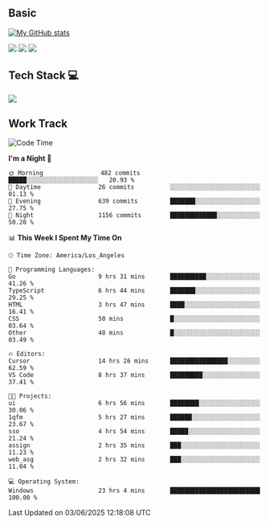 ## Basic
 
[![My GitHub stats](https://github-readme-stats.vercel.app/api?username=Zzhihon&show_icons=true&theme=purple)](https://github.com/Zzhihon)
 
 [![](https://img.shields.io/badge/website-4493f8?style=for-the-badge&logo=About.me&logoColor=purple)](https://tatakal.com/)
 [![](https://img.shields.io/badge/RSS-4493f8?style=for-the-badge&logo=rss&logoColor=purple)](https://tatakal.com/feed/)
 [![](https://img.shields.io/badge/Email-4493f8?style=for-the-badge&logo=gmail&logoColor=purple)](mailto:bt1q@tatakal.com)

## Tech Stack 💻

<a href="https://skillicons.dev">
  <img src="https://skillicons.dev/icons?i=py,html,css,javascript,bash,java,vue,go,nodejs,cpp" />
</a>

</br>

## Work Track

<!--START_SECTION:waka-->
![Code Time](http://img.shields.io/badge/Code%20Time-340%20hrs%2052%20mins-blue)

**I'm a Night 🦉** 

```text
🌞 Morning                482 commits         █████░░░░░░░░░░░░░░░░░░░░   20.93 % 
🌆 Daytime                26 commits          ░░░░░░░░░░░░░░░░░░░░░░░░░   01.13 % 
🌃 Evening                639 commits         ███████░░░░░░░░░░░░░░░░░░   27.75 % 
🌙 Night                  1156 commits        █████████████░░░░░░░░░░░░   50.20 % 
```


📊 **This Week I Spent My Time On** 

```text
🕑︎ Time Zone: America/Los_Angeles

💬 Programming Languages: 
Go                       9 hrs 31 mins       ██████████░░░░░░░░░░░░░░░   41.26 % 
TypeScript               6 hrs 44 mins       ███████░░░░░░░░░░░░░░░░░░   29.25 % 
HTML                     3 hrs 47 mins       ████░░░░░░░░░░░░░░░░░░░░░   16.41 % 
CSS                      50 mins             █░░░░░░░░░░░░░░░░░░░░░░░░   03.64 % 
Other                    48 mins             █░░░░░░░░░░░░░░░░░░░░░░░░   03.49 % 

🔥 Editors: 
Cursor                   14 hrs 26 mins      ████████████████░░░░░░░░░   62.59 % 
VS Code                  8 hrs 37 mins       █████████░░░░░░░░░░░░░░░░   37.41 % 

🐱‍💻 Projects: 
ui                       6 hrs 56 mins       ████████░░░░░░░░░░░░░░░░░   30.06 % 
1qfm                     5 hrs 27 mins       ██████░░░░░░░░░░░░░░░░░░░   23.67 % 
sso                      4 hrs 54 mins       █████░░░░░░░░░░░░░░░░░░░░   21.24 % 
assign                   2 hrs 35 mins       ███░░░░░░░░░░░░░░░░░░░░░░   11.23 % 
web_asg                  2 hrs 32 mins       ███░░░░░░░░░░░░░░░░░░░░░░   11.04 % 

💻 Operating System: 
Windows                  23 hrs 4 mins       █████████████████████████   100.00 % 
```


 Last Updated on 03/06/2025 12:18:08 UTC
<!--END_SECTION:waka-->
